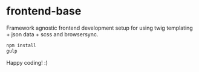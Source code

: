 # frontend-base
Framework agnostic frontend development setup for using twig templating + json data + scss and browsersync.
```zsh
npm install
gulp
```
Happy coding! :)
